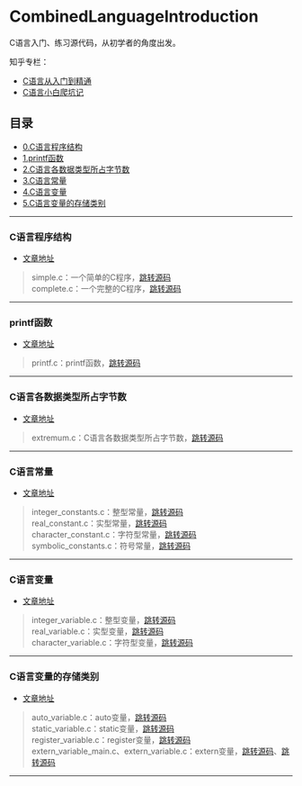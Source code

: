 # CombinedLanguageIntroduction

C语言入门、练习源代码，从初学者的角度出发。

知乎专栏：
* [C语言从入门到精通](https://zhuanlan.zhihu.com/Hyacinth-fjk-C)
* [C语言小白爬坑记](https://zhuanlan.zhihu.com/c_1178612789210570752)


## 目录
* [0.C语言程序结构](#C语言程序结构)
* [1.printf函数](#printf函数)
* [2.C语言各数据类型所占字节数](#C语言各数据类型所占字节数)
* [3.C语言常量](#C语言常量)
* [4.C语言变量](#C语言变量)
* [5.C语言变量的存储类别](#C语言变量的存储类别)

---

### C语言程序结构
* [文章地址](https://zhuanlan.zhihu.com/p/76305872)
> simple.c：一个简单的C程序，[跳转源码](https://github.com/Hyacinth-fjk/CombinedLanguageIntroduction/blob/master/0.C%E8%AF%AD%E8%A8%80%E7%A8%8B%E5%BA%8F%E7%BB%93%E6%9E%84/simple.c)  
> complete.c：一个完整的C程序，[跳转源码](https://github.com/Hyacinth-fjk/CombinedLanguageIntroduction/blob/master/0.C%E8%AF%AD%E8%A8%80%E7%A8%8B%E5%BA%8F%E7%BB%93%E6%9E%84/complete.c)

---

### printf函数
* [文章地址](https://zhuanlan.zhihu.com/p/95510086)
> printf.c：printf函数，[跳转源码](https://github.com/Hyacinth-fjk/CombinedLanguageIntroduction/blob/master/1.printf%E5%87%BD%E6%95%B0/printf.c)

---

### C语言各数据类型所占字节数
* [文章地址](https://zhuanlan.zhihu.com/p/98674721)
> extremum.c：C语言各数据类型所占字节数，[跳转源码](https://github.com/Hyacinth-fjk/CombinedLanguageIntroduction/blob/master/2.C%E8%AF%AD%E8%A8%80%E5%90%84%E6%95%B0%E6%8D%AE%E7%B1%BB%E5%9E%8B%E6%89%80%E5%8D%A0%E5%AD%97%E8%8A%82%E6%95%B0/extremum.c)

---

### C语言常量
* [文章地址](https://zhuanlan.zhihu.com/p/99170253)
> integer_constants.c：整型常量，[跳转源码](https://github.com/Hyacinth-fjk/CombinedLanguageIntroduction/blob/master/3.C%E8%AF%AD%E8%A8%80%E5%B8%B8%E9%87%8F/integer_constants.c)  
> real_constant.c：实型常量，[跳转源码](https://github.com/Hyacinth-fjk/CombinedLanguageIntroduction/blob/master/3.C%E8%AF%AD%E8%A8%80%E5%B8%B8%E9%87%8F/real_constant.c)  
> character_constant.c：字符型常量，[跳转源码](https://github.com/Hyacinth-fjk/CombinedLanguageIntroduction/blob/master/3.C%E8%AF%AD%E8%A8%80%E5%B8%B8%E9%87%8F/character_constant.c)  
> symbolic_constants.c：符号常量，[跳转源码](https://github.com/Hyacinth-fjk/CombinedLanguageIntroduction/blob/master/3.C%E8%AF%AD%E8%A8%80%E5%B8%B8%E9%87%8F/symbolic_constants.c)

---

### C语言变量
* [文章地址](https://zhuanlan.zhihu.com/p/99493917)
> integer_variable.c：整型变量，[跳转源码](https://github.com/Hyacinth-fjk/CombinedLanguageIntroduction/blob/master/4.C%E8%AF%AD%E8%A8%80%E5%8F%98%E9%87%8F/integer_variables.c)  
> real_variable.c：实型变量，[跳转源码](https://github.com/Hyacinth-fjk/CombinedLanguageIntroduction/blob/master/4.C%E8%AF%AD%E8%A8%80%E5%8F%98%E9%87%8F/real_variable.c)  
> character_variable.c：字符型变量，[跳转源码](https://github.com/Hyacinth-fjk/CombinedLanguageIntroduction/blob/master/4.C%E8%AF%AD%E8%A8%80%E5%8F%98%E9%87%8F/character_variable.c)

---

### C语言变量的存储类别
* [文章地址](https://zhuanlan.zhihu.com/p/100158885)
> auto_variable.c：auto变量，[跳转源码](https://github.com/Hyacinth-fjk/CombinedLanguageIntroduction/blob/master/5.C%E8%AF%AD%E8%A8%80%E5%8F%98%E9%87%8F%E7%9A%84%E5%AD%98%E5%82%A8%E7%B1%BB%E5%88%AB/auto_variable.c)  
> static_variable.c：static变量，[跳转源码](https://github.com/Hyacinth-fjk/CombinedLanguageIntroduction/blob/master/5.C%E8%AF%AD%E8%A8%80%E5%8F%98%E9%87%8F%E7%9A%84%E5%AD%98%E5%82%A8%E7%B1%BB%E5%88%AB/static_variable.c)  
> register_variable.c：register变量，[跳转源码](https://github.com/Hyacinth-fjk/CombinedLanguageIntroduction/blob/master/5.C%E8%AF%AD%E8%A8%80%E5%8F%98%E9%87%8F%E7%9A%84%E5%AD%98%E5%82%A8%E7%B1%BB%E5%88%AB/register_variable.c)  
> extern_variable_main.c、extern_variable.c：extern变量，[跳转源码](https://github.com/Hyacinth-fjk/CombinedLanguageIntroduction/blob/master/5.C%E8%AF%AD%E8%A8%80%E5%8F%98%E9%87%8F%E7%9A%84%E5%AD%98%E5%82%A8%E7%B1%BB%E5%88%AB/extern_variable_main.c)、[跳转源码](https://github.com/Hyacinth-fjk/CombinedLanguageIntroduction/blob/master/5.C%E8%AF%AD%E8%A8%80%E5%8F%98%E9%87%8F%E7%9A%84%E5%AD%98%E5%82%A8%E7%B1%BB%E5%88%AB/extern_variable.c)

---
